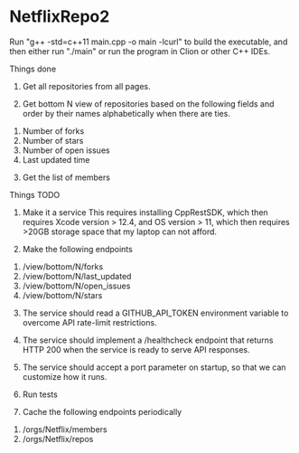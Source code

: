 # NetflixRepo2
Run "g++ -std=c++11 main.cpp -o main -lcurl" to build 
the executable, and then either run "./main" or run 
the program in Clion or other C++ IDEs. 

Things done
1. Get all repositories from all pages.

2. Get bottom N view of repositories based on the following
   fields and order by their names alphabetically when there are ties.
1) Number of forks
2) Number of stars
3) Number of open issues
4) Last updated time

3. Get the list of members

Things TODO
1. Make it a service
This requires installing CppRestSDK, which then requires Xcode version > 12.4, 
and OS version > 11, which then requires >20GB storage space that my laptop can not afford.

2. Make the following endpoints
1) /view/bottom/N/forks
2) /view/bottom/N/last_updated
3) /view/bottom/N/open_issues
4) /view/bottom/N/stars

3. The service should read a GITHUB_API_TOKEN environment variable to overcome API
rate-limit restrictions.
   
4. The service should implement a /healthcheck endpoint that returns HTTP 200 when the
   service is ready to serve API responses.

5. The service should accept a port parameter on startup, so that we can customize how it
   runs.

6. Run tests

7. Cache the following endpoints periodically
1) /orgs/Netflix/members
2) /orgs/Netflix/repos

